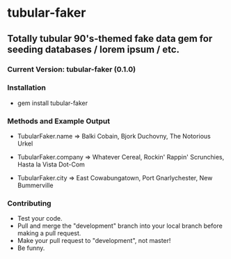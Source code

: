 # tubular-faker 
## Totally tubular 90's-themed fake data gem for seeding databases / lorem ipsum / etc.
### Current Version: tubular-faker (0.1.0)

### Installation
* gem install tubular-faker

### Methods and Example Output

* TubularFaker.name => Balki Cobain, Bjork Duchovny, The Notorious Urkel

* TubularFaker.company => Whatever Cereal, Rockin' Rappin' Scrunchies, Hasta la Vista Dot-Com

* TubularFaker.city => East Cowabungatown, Port Gnarlychester,  New Bummerville

### Contributing

* Test your code.
* Pull and merge the "development" branch into your local branch before making a pull request. 
* Make your pull request to "development", not master!
* Be funny.
